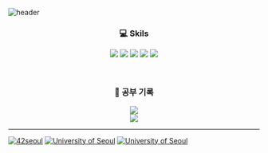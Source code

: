 
![header](https://capsule-render.vercel.app/api?height=270&type=waving&color=gradient&customColorList=0,2,2,5,30&text=Kuokka)

<h3 align="center">
  💻  Skils
</h3>
<p align="center">
  <img src="https://img.shields.io/badge/C/C++-FF9900?logo=cplusplus"/>
  <img src="https://img.shields.io/badge/Python-FF6600?logo=python"/>
  <img src="https://img.shields.io/badge/Linux-blue?logo=linux"/>
  <img src="https://img.shields.io/badge/Shell-33CCFF?logo=powershell"/>
  <img src="https://img.shields.io/badge/Git-66FF99?logo=git"/>
</p>

<br />

<h3 align="center">
  📝  공부 기록
</h3>
<p align="center">
  <a href="https://carpal-fender-9d3.notion.site/f65c9bf5a268490f87f9b5aa5f4333bc"> 
    <img src="https://img.shields.io/badge/notion link-리눅스%20커널구조-FFE5CC?style=for-the-badge&logo=notion"/>
  </a>
  <br />
  <a href="https://carpal-fender-9d3.notion.site/757fb3ae7f7747baae3d3ab0066ae6e6"> 
    <img src="https://img.shields.io/badge/notion link-소켓%20프로그래밍-FFE5CC?style=for-the-badge&logo=notion"/>
  </a>
</p>

<hr />

[![42seoul](https://img.shields.io/badge/42Seoul-Cadet-white?style=flat&logo=42&)](https://42seoul.kr/seoul42/main/view)
[![University of Seoul](https://img.shields.io/badge/university_of_seoul-Student-white?style=flat)](https://www.uos.ac.kr/main.do) 
[![University of Seoul](https://img.shields.io/badge/UOS_Parallel_SW_Lab-Research_Assistant-white?style=flat)](https://www.uos.ac.kr/main.do) 

